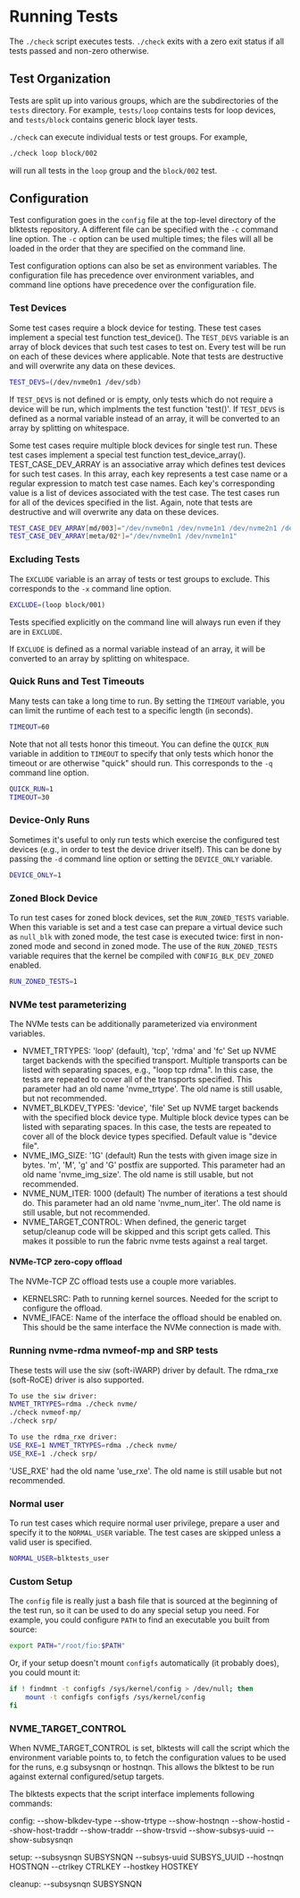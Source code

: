 # Running Tests

The `./check` script executes tests. `./check` exits with a zero exit status if
all tests passed and non-zero otherwise.

## Test Organization

Tests are split up into various groups, which are the subdirectories of the
`tests` directory. For example, `tests/loop` contains tests for loop devices,
and `tests/block` contains generic block layer tests.

`./check` can execute individual tests or test groups. For example,

```sh
./check loop block/002
```

will run all tests in the `loop` group and the `block/002` test.

## Configuration

Test configuration goes in the `config` file at the top-level directory of the
blktests repository. A different file can be specified with the `-c` command
line option. The `-c` option can be used multiple times; the files will all be
loaded in the order that they are specified on the command line.

Test configuration options can also be set as environment variables. The
configuration file has precedence over environment variables, and command line
options have precedence over the configuration file.

### Test Devices

Some test cases require a block device for testing. These test cases implement
a special test function test_device(). The `TEST_DEVS` variable is an array of
block devices that such test cases to test on. Every test will be run on each of
these devices where applicable. Note that tests are destructive and will
overwrite any data on these devices.

```sh
TEST_DEVS=(/dev/nvme0n1 /dev/sdb)
```

If `TEST_DEVS` is not defined or is empty, only tests which do not require a
device will be run, which implments the test function 'test()'. If `TEST_DEVS`
is defined as a normal variable instead of an array, it will be converted to an
array by splitting on whitespace.

Some test cases require multiple block devices for single test run. These test
cases implement a special test function test_device_array(). TEST_CASE_DEV_ARRAY
is an associative array which defines test devices for such test cases. In this
array, each key represents a test case name or a regular expression to match
test case names. Each key's corresponding value is a list of devices associated
with the test case. The test cases run for all of the devices specified in the
list. Again, note that tests are destructive and will overwrite any data on
these devices.

```sh
TEST_CASE_DEV_ARRAY[md/003]="/dev/nvme0n1 /dev/nvme1n1 /dev/nvme2n1 /dev/nvme3n1"
TEST_CASE_DEV_ARRAY[meta/02*]="/dev/nvme0n1 /dev/nvme1n1"
```

### Excluding Tests


The `EXCLUDE` variable is an array of tests or test groups to exclude. This
corresponds to the `-x` command line option.

```sh
EXCLUDE=(loop block/001)
```

Tests specified explicitly on the command line will always run even if they are
in `EXCLUDE`.

If `EXCLUDE` is defined as a normal variable instead of an array, it will be
converted to an array by splitting on whitespace.

### Quick Runs and Test Timeouts

Many tests can take a long time to run. By setting the `TIMEOUT` variable, you
can limit the runtime of each test to a specific length (in seconds).

```sh
TIMEOUT=60
```

Note that not all tests honor this timeout. You can define the `QUICK_RUN`
variable in addition to `TIMEOUT` to specify that only tests which honor the
timeout or are otherwise "quick" should run. This corresponds to the `-q`
command line option.

```sh
QUICK_RUN=1
TIMEOUT=30
```

### Device-Only Runs

Sometimes it's useful to only run tests which exercise the configured test
devices (e.g., in order to test the device driver itself). This can be done by
passing the `-d` command line option or setting the `DEVICE_ONLY` variable.

```sh
DEVICE_ONLY=1
```

### Zoned Block Device

To run test cases for zoned block devices, set the `RUN_ZONED_TESTS` variable.
When this variable is set and a test case can prepare a virtual device such as
`null_blk` with zoned mode, the test case is executed twice: first in non-zoned
mode and second in zoned mode. The use of the `RUN_ZONED_TESTS` variable
requires that the kernel be compiled with `CONFIG_BLK_DEV_ZONED` enabled.
```sh
RUN_ZONED_TESTS=1
```

### NVMe test parameterizing

The NVMe tests can be additionally parameterized via environment variables.

- NVMET_TRTYPES: 'loop' (default), 'tcp', 'rdma' and 'fc'
  Set up NVME target backends with the specified transport. Multiple transports
  can be listed with separating spaces, e.g., "loop tcp rdma". In this case, the
  tests are repeated to cover all of the transports specified.
  This parameter had an old name 'nvme_trtype'. The old name is still usable,
  but not recommended.
- NVMET_BLKDEV_TYPES: 'device', 'file'
  Set up NVME target backends with the specified block device type. Multiple
  block device types can be listed with separating spaces. In this case, the
  tests are repeated to cover all of the block device types specified. Default
  value is "device file".
- NVME_IMG_SIZE: '1G' (default)
  Run the tests with given image size in bytes. 'm', 'M', 'g' and 'G' postfix
  are supported. This parameter had an old name 'nvme_img_size'. The old name
  is still usable, but not recommended.
- NVME_NUM_ITER: 1000 (default)
  The number of iterations a test should do. This parameter had an old name
  'nvme_num_iter'. The old name is still usable, but not recommended.
- NVME_TARGET_CONTROL: When defined, the generic target setup/cleanup code will
  be skipped and this script gets called. This makes it possible to run
  the fabric nvme tests against a real target.

#### NVMe-TCP zero-copy offload

The NVMe-TCP ZC offload tests use a couple more variables.

- KERNELSRC: Path to running kernel sources.
  Needed for the script to configure the offload.
- NVME_IFACE: Name of the interface the offload should be enabled on.
  This should be the same interface the NVMe connection is made with.

### Running nvme-rdma nvmeof-mp and SRP tests

These tests will use the siw (soft-iWARP) driver by default. The rdma_rxe
(soft-RoCE) driver is also supported.

```sh
To use the siw driver:
NVMET_TRTYPES=rdma ./check nvme/
./check nvmeof-mp/
./check srp/

To use the rdma_rxe driver:
USE_RXE=1 NVMET_TRTYPES=rdma ./check nvme/
USE_RXE=1 ./check srp/
```
'USE_RXE' had the old name 'use_rxe'. The old name is still usable but not
recommended.

### Normal user

To run test cases which require normal user privilege, prepare a user and
specify it to the `NORMAL_USER` variable. The test cases are skipped unless a
valid user is specified.

```sh
NORMAL_USER=blktests_user
```

### Custom Setup

The `config` file is really just a bash file that is sourced at the beginning
of the test run, so it can be used to do any special setup you need. For
example, you could configure `PATH` to find an executable you built from
source:

```sh
export PATH="/root/fio:$PATH"
```

Or, if your setup doesn't mount `configfs` automatically (it probably does),
you could mount it:

```sh
if ! findmnt -t configfs /sys/kernel/config > /dev/null; then
	mount -t configfs configfs /sys/kernel/config
fi
```
### NVME_TARGET_CONTROL

When NVME_TARGET_CONTROL is set, blktests will call the script which the
environment variable points to, to fetch the configuration values to be used for
the runs, e.g subsysnqn or hostnqn. This allows the blktest to be run against
external configured/setup targets.

The blktests expects that the script interface implements following
commands:

config:
  --show-blkdev-type
  --show-trtype
  --show-hostnqn
  --show-hostid
  --show-host-traddr
  --show-traddr
  --show-trsvid
  --show-subsys-uuid
  --show-subsysnqn

setup:
  --subsysnqn SUBSYSNQN
  --subsys-uuid SUBSYS_UUID
  --hostnqn HOSTNQN
  --ctrlkey CTRLKEY
  --hostkey HOSTKEY

cleanup:
  --subsysnqn SUBSYSNQN
